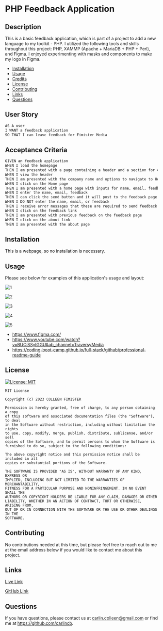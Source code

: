 # PHP Feedback Application

## Description

This is a basic feedback application, which is part of a project to add a new language to my toolkit - PHP. I utilized the following tools and skills throughout this project: PHP, XAMMP (Apache + MariaDB + PHP + Perl), and Figma. I enjoyed experimenting with masks and components to make my logo in Figma. 

- [Installation](#installation)
- [Usage](#usage)
- [Credits](#credits)
- [License](#license)
- [Contributing](#contributing)
- [Links](#links)
- [Questions](#questions)

## User Story

```md
AS A user 
I WANT a feedback application
SO THAT I can leave feedback for Fimister Media
```

## Acceptance Criteria

```md
GIVEN an feedback application
WHEN I load the homepage
THEN I am presented with a page containing a header and a section for content
WHEN I view the header
THEN I am presented with the company name and options to navigate to Home, Feedback, or About pages
WHEN I click on the Home page
THEN I am presented with a home page with inputs for name, email, feedback, and send button
WHEN I enter the name, email, feedback
THEN I can click the send button and it will post to the feedback page
WHEN I DO NOT enter the name, email, or feedback
THEN I receive error messages that these are required to send feedback
WHEN I click on the feedback link
THEN I am presented with previous feedback on the feedback page
WHEN I click on the about link
THEN I am presented with the about page
```

## Installation

This is a webpage, so no installation is necessary.

## Usage

Please see below for examples of this application's usage and layout:

![1](img/homepage.png)

![2](img/feedback.png)

![3](img/about.png)

![4](img/errorhandling.png)

![5](img/logo.png)

- https://www.figma.com/
- https://www.youtube.com/watch?v=BUCiSSyIGGU&ab_channel=TraversyMedia 
- https://coding-boot-camp.github.io/full-stack/github/professional-readme-guide

## License

[![License: MIT](https://img.shields.io/badge/License-MIT-yellow.svg)](https://opensource.org/licenses/MIT)<br/>

    MIT License

    Copyright (c) 2023 COLLEEN FIMISTER

    Permission is hereby granted, free of charge, to any person obtaining a copy
    of this software and associated documentation files (the "Software"), to deal
    in the Software without restriction, including without limitation the rights
    to use, copy, modify, merge, publish, distribute, sublicense, and/or sell
    copies of the Software, and to permit persons to whom the Software is
    furnished to do so, subject to the following conditions:

    The above copyright notice and this permission notice shall be included in all
    copies or substantial portions of the Software.

    THE SOFTWARE IS PROVIDED "AS IS", WITHOUT WARRANTY OF ANY KIND, EXPRESS OR
    IMPLIED, INCLUDING BUT NOT LIMITED TO THE WARRANTIES OF MERCHANTABILITY,
    FITNESS FOR A PARTICULAR PURPOSE AND NONINFRINGEMENT. IN NO EVENT SHALL THE
    AUTHORS OR COPYRIGHT HOLDERS BE LIABLE FOR ANY CLAIM, DAMAGES OR OTHER
    LIABILITY, WHETHER IN AN ACTION OF CONTRACT, TORT OR OTHERWISE, ARISING FROM,
    OUT OF OR IN CONNECTION WITH THE SOFTWARE OR THE USE OR OTHER DEALINGS IN THE
    SOFTWARE.

## Contributing

No contributions needed at this time, but please feel free to reach out to me at the email address below if you would like to contact me about this project.

## Links

[Live Link](https://feedback-php-app.herokuapp.com/)

[GitHub Link](https://github.com/carlincb/php-app)

## Questions

If you have questions, please contact us at carlin.colleen@gmail.com or find me at https://github.com/carlincb.